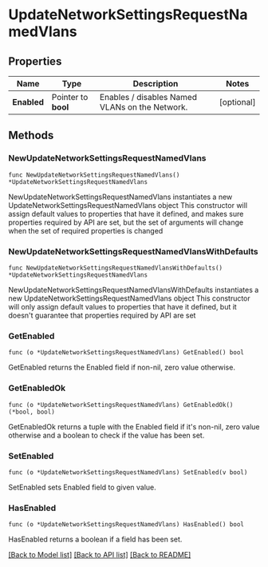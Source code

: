 # UpdateNetworkSettingsRequestNamedVlans

## Properties

Name | Type | Description | Notes
------------ | ------------- | ------------- | -------------
**Enabled** | Pointer to **bool** | Enables / disables Named VLANs on the Network. | [optional] 

## Methods

### NewUpdateNetworkSettingsRequestNamedVlans

`func NewUpdateNetworkSettingsRequestNamedVlans() *UpdateNetworkSettingsRequestNamedVlans`

NewUpdateNetworkSettingsRequestNamedVlans instantiates a new UpdateNetworkSettingsRequestNamedVlans object
This constructor will assign default values to properties that have it defined,
and makes sure properties required by API are set, but the set of arguments
will change when the set of required properties is changed

### NewUpdateNetworkSettingsRequestNamedVlansWithDefaults

`func NewUpdateNetworkSettingsRequestNamedVlansWithDefaults() *UpdateNetworkSettingsRequestNamedVlans`

NewUpdateNetworkSettingsRequestNamedVlansWithDefaults instantiates a new UpdateNetworkSettingsRequestNamedVlans object
This constructor will only assign default values to properties that have it defined,
but it doesn't guarantee that properties required by API are set

### GetEnabled

`func (o *UpdateNetworkSettingsRequestNamedVlans) GetEnabled() bool`

GetEnabled returns the Enabled field if non-nil, zero value otherwise.

### GetEnabledOk

`func (o *UpdateNetworkSettingsRequestNamedVlans) GetEnabledOk() (*bool, bool)`

GetEnabledOk returns a tuple with the Enabled field if it's non-nil, zero value otherwise
and a boolean to check if the value has been set.

### SetEnabled

`func (o *UpdateNetworkSettingsRequestNamedVlans) SetEnabled(v bool)`

SetEnabled sets Enabled field to given value.

### HasEnabled

`func (o *UpdateNetworkSettingsRequestNamedVlans) HasEnabled() bool`

HasEnabled returns a boolean if a field has been set.


[[Back to Model list]](../README.md#documentation-for-models) [[Back to API list]](../README.md#documentation-for-api-endpoints) [[Back to README]](../README.md)


